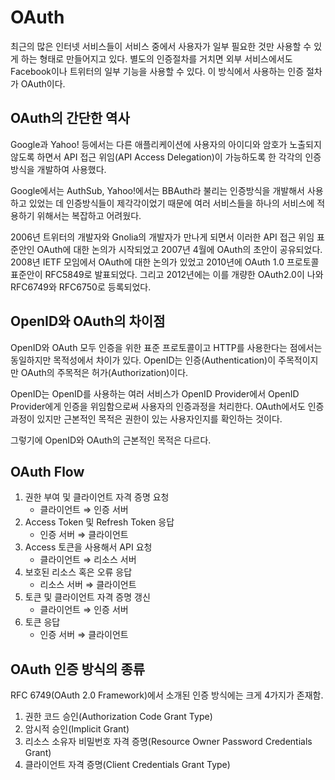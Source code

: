 # OAuth

최근의 많은 인터넷 서비스들이 서비스 중에서 사용자가 일부 필요한 것만 사용할 수 있게 하는 형태로 만들어지고 있다. 별도의 인증절차를 거치면 외부 서비스에서도 Facebook이나 트위터의 일부 기능을 사용할 수 있다. 이 방식에서 사용하는 인증 절차가 OAuth이다.

## OAuth의 간단한 역사

Google과 Yahoo! 등에서는 다른 애플리케이션에 사용자의 아이디와 암호가 노출되지 않도록 하면서 API 접근 위임(API Access Delegation)이 가능하도록 한 각각의 인증 방식을 개발하여 사용했다.

Google에서는 AuthSub, Yahoo!에서는 BBAuth라 불리는 인증방식을 개발해서 사용하고 있었는 데 인증방식들이 제각각이었기 때문에 여러 서비스들을 하나의 서비스에 적용하기 위해서는 복잡하고 어려웠다.

2006년 트위터의 개발자와 Gnolia의 개발자가 만나게 되면서 이러한 API 접근 위임 표준안인 OAuth에 대한 논의가 시작되었고 2007년 4월에 OAuth의 초안이 공유되었다. 2008년 IETF 모임에서 OAuth에 대한 논의가 있었고 2010년에 OAuth 1.0 프로토콜 표준안이 RFC5849로 발표되었다. 그리고 2012년에는 이를 개량한 OAuth2.0이 나와 RFC6749와 RFC6750로 등록되었다.

## OpenID와 OAuth의 차이점

OpenID와 OAuth 모두 인증을 위한 표준 프로토콜이고 HTTP를 사용한다는 점에서는 동일하지만 목적성에서 차이가 있다. OpenID는 인증(Authentication)이 주목적이지만 OAuth의 주목적은 허가(Authorization)이다.

OpenID는 OpenID를 사용하는 여러 서비스가 OpenID Provider에서 OpenID Provider에게 인증을 위임함으로써 사용자의 인증과정을 처리한다. OAuth에서도 인증과정이 있지만 근본적인 목적은 권한이 있는 사용자인지를 확인하는 것이다.

그렇기에 OpenID와 OAuth의 근본적인 목적은 다르다.

## OAuth Flow

1. 권한 부여 및 클라이언트 자격 증명 요청
   - 클라이언트 ⇒ 인증 서버
2. Access Token 및 Refresh Token 응답
   - 인증 서버 ⇒ 클라이언트
3. Access 토큰을 사용해서 API 요청
   - 클라이언트 ⇒ 리소스 서버
4. 보호된 리소스 혹은 오류 응답
   - 리소스 서버 ⇒ 클라이언트
5. 토큰 및 클라이언트 자격 증명 갱신
   - 클라이언트 ⇒ 인증 서버
6. 토큰 응답
   - 인증 서버 ⇒ 클라이언트

## OAuth 인증 방식의 종류

RFC 6749(OAuth 2.0 Framework)에서 소개된 인증 방식에는 크게 4가지가 존재함.

1. 권한 코드 승인(Authorization Code Grant Type)
2. 암시적 승인(Implicit Grant)
3. 리소스 소유자 비밀번호 자격 증명(Resource Owner Password Credentials Grant)
4. 클라이언트 자격 증명(Client Credentials Grant Type)

